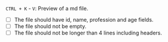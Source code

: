 `CTRL + K` - `V`: Preview of a md file.

- [ ] The file should have id, name, profession and age fields.
- [ ] The file should not be empty.
- [ ] The file should not be longer than 4 lines including headers.
